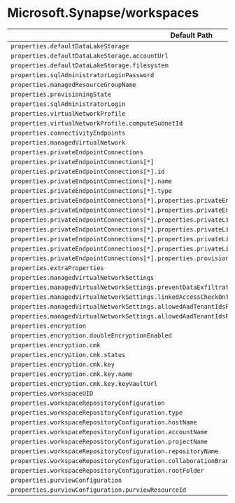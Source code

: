 # Microsoft.Synapse/workspaces

| Default Path | Alias |
|---|---|
| `properties.defaultDataLakeStorage` | `Microsoft.Synapse/workspaces/defaultDataLakeStorage` |
| `properties.defaultDataLakeStorage.accountUrl` | `Microsoft.Synapse/workspaces/defaultDataLakeStorage.accountUrl` |
| `properties.defaultDataLakeStorage.filesystem` | `Microsoft.Synapse/workspaces/defaultDataLakeStorage.filesystem` |
| `properties.sqlAdministratorLoginPassword` | `Microsoft.Synapse/workspaces/sqlAdministratorLoginPassword` |
| `properties.managedResourceGroupName` | `Microsoft.Synapse/workspaces/managedResourceGroupName` |
| `properties.provisioningState` | `Microsoft.Synapse/workspaces/provisioningState` |
| `properties.sqlAdministratorLogin` | `Microsoft.Synapse/workspaces/sqlAdministratorLogin` |
| `properties.virtualNetworkProfile` | `Microsoft.Synapse/workspaces/virtualNetworkProfile` |
| `properties.virtualNetworkProfile.computeSubnetId` | `Microsoft.Synapse/workspaces/virtualNetworkProfile.computeSubnetId` |
| `properties.connectivityEndpoints` | `Microsoft.Synapse/workspaces/connectivityEndpoints` |
| `properties.managedVirtualNetwork` | `Microsoft.Synapse/workspaces/managedVirtualNetwork` |
| `properties.privateEndpointConnections` | `Microsoft.Synapse/workspaces/privateEndpointConnections` |
| `properties.privateEndpointConnections[*]` | `Microsoft.Synapse/workspaces/privateEndpointConnections[*]` |
| `properties.privateEndpointConnections[*].id` | `Microsoft.Synapse/workspaces/privateEndpointConnections[*].id` |
| `properties.privateEndpointConnections[*].name` | `Microsoft.Synapse/workspaces/privateEndpointConnections[*].name` |
| `properties.privateEndpointConnections[*].type` | `Microsoft.Synapse/workspaces/privateEndpointConnections[*].type` |
| `properties.privateEndpointConnections[*].properties.privateEndpoint` | `Microsoft.Synapse/workspaces/privateEndpointConnections[*].privateEndpoint` |
| `properties.privateEndpointConnections[*].properties.privateEndpoint.id` | `Microsoft.Synapse/workspaces/privateEndpointConnections[*].privateEndpoint.id` |
| `properties.privateEndpointConnections[*].properties.privateLinkServiceConnectionState` | `Microsoft.Synapse/workspaces/privateEndpointConnections[*].privateLinkServiceConnectionState` |
| `properties.privateEndpointConnections[*].properties.privateLinkServiceConnectionState.status` | `Microsoft.Synapse/workspaces/privateEndpointConnections[*].privateLinkServiceConnectionState.status` |
| `properties.privateEndpointConnections[*].properties.privateLinkServiceConnectionState.description` | `Microsoft.Synapse/workspaces/privateEndpointConnections[*].privateLinkServiceConnectionState.description` |
| `properties.privateEndpointConnections[*].properties.privateLinkServiceConnectionState.actionsRequired` | `Microsoft.Synapse/workspaces/privateEndpointConnections[*].privateLinkServiceConnectionState.actionsRequired` |
| `properties.privateEndpointConnections[*].properties.provisioningState` | `Microsoft.Synapse/workspaces/privateEndpointConnections[*].provisioningState` |
| `properties.extraProperties` | `Microsoft.Synapse/workspaces/extraProperties` |
| `properties.managedVirtualNetworkSettings` | `Microsoft.Synapse/workspaces/managedVirtualNetworkSettings` |
| `properties.managedVirtualNetworkSettings.preventDataExfiltration` | `Microsoft.Synapse/workspaces/managedVirtualNetworkSettings.preventDataExfiltration` |
| `properties.managedVirtualNetworkSettings.linkedAccessCheckOnTargetResource` | `Microsoft.Synapse/workspaces/managedVirtualNetworkSettings.linkedAccessCheckOnTargetResource` |
| `properties.managedVirtualNetworkSettings.allowedAadTenantIdsForLinking` | `Microsoft.Synapse/workspaces/managedVirtualNetworkSettings.allowedAadTenantIdsForLinking` |
| `properties.managedVirtualNetworkSettings.allowedAadTenantIdsForLinking[*]` | `Microsoft.Synapse/workspaces/managedVirtualNetworkSettings.allowedAadTenantIdsForLinking[*]` |
| `properties.encryption` | `Microsoft.Synapse/workspaces/encryption` |
| `properties.encryption.doubleEncryptionEnabled` | `Microsoft.Synapse/workspaces/encryption.doubleEncryptionEnabled` |
| `properties.encryption.cmk` | `Microsoft.Synapse/workspaces/encryption.cmk` |
| `properties.encryption.cmk.status` | `Microsoft.Synapse/workspaces/encryption.cmk.status` |
| `properties.encryption.cmk.key` | `Microsoft.Synapse/workspaces/encryption.cmk.key` |
| `properties.encryption.cmk.key.name` | `Microsoft.Synapse/workspaces/encryption.cmk.key.name` |
| `properties.encryption.cmk.key.keyVaultUrl` | `Microsoft.Synapse/workspaces/encryption.cmk.key.keyVaultUrl` |
| `properties.workspaceUID` | `Microsoft.Synapse/workspaces/workspaceUID` |
| `properties.workspaceRepositoryConfiguration` | `Microsoft.Synapse/workspaces/workspaceRepositoryConfiguration` |
| `properties.workspaceRepositoryConfiguration.type` | `Microsoft.Synapse/workspaces/workspaceRepositoryConfiguration.type` |
| `properties.workspaceRepositoryConfiguration.hostName` | `Microsoft.Synapse/workspaces/workspaceRepositoryConfiguration.hostName` |
| `properties.workspaceRepositoryConfiguration.accountName` | `Microsoft.Synapse/workspaces/workspaceRepositoryConfiguration.accountName` |
| `properties.workspaceRepositoryConfiguration.projectName` | `Microsoft.Synapse/workspaces/workspaceRepositoryConfiguration.projectName` |
| `properties.workspaceRepositoryConfiguration.repositoryName` | `Microsoft.Synapse/workspaces/workspaceRepositoryConfiguration.repositoryName` |
| `properties.workspaceRepositoryConfiguration.collaborationBranch` | `Microsoft.Synapse/workspaces/workspaceRepositoryConfiguration.collaborationBranch` |
| `properties.workspaceRepositoryConfiguration.rootFolder` | `Microsoft.Synapse/workspaces/workspaceRepositoryConfiguration.rootFolder` |
| `properties.purviewConfiguration` | `Microsoft.Synapse/workspaces/purviewConfiguration` |
| `properties.purviewConfiguration.purviewResourceId` | `Microsoft.Synapse/workspaces/purviewConfiguration.purviewResourceId` |

